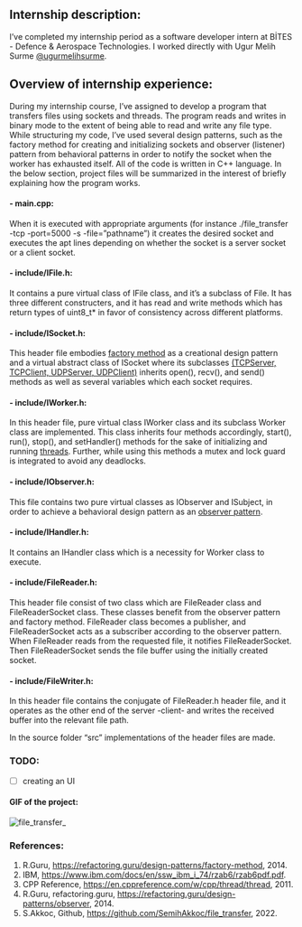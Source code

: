 ## Internship description:
I’ve completed my internship period as a software developer intern at BİTES - Defence & Aerospace Technologies. I worked directly with Ugur Melih Surme [@ugurmelihsurme](https://github.com/ugurmelihsurme).

## Overview of internship experience:
During my internship course, I’ve assigned to develop a program that transfers files using sockets and threads. The program reads and writes in binary mode to the extent of being able to read and write any file type. While structuring my code, I’ve used several design patterns, such as the factory method for creating and initializing sockets and observer (listener) pattern from behavioral patterns in order to notify the socket when the worker has exhausted itself. All of the code is written in C++ language.
In the below section, project files will be summarized in the interest of briefly explaining how the program works.
#### - main.cpp: 
When it is executed with appropriate arguments (for instance ./file_transfer -tcp -port=5000 -s -file=”pathname”) it creates the desired socket and executes the apt lines depending on whether the socket is a server socket or a client socket.
#### - include/IFile.h: 
It contains a pure virtual class of IFile class, and it’s a subclass of File. It has three different constructers, and it has read and write methods which has return types of uint8_t* in favor of consistency across different platforms.
#### - include/ISocket.h: 
This header file embodies [factory method](https://refactoring.guru/design-patterns/factory-method) as a creational design pattern and a virtual abstract class of ISocket where its subclasses [(TCPServer, TCPClient, UDPServer, UDPClient)](https://www.ibm.com/docs/en/ssw_ibm_i_74/rzab6/rzab6pdf.pdf) inherits open(), recv(), and send() methods as well as several variables which each socket requires.
#### - include/IWorker.h: 
In this header file, pure virtual class IWorker class and its subclass Worker class are implemented. This class inherits four methods accordingly, start(), run(), stop(), and setHandler() methods for the sake of initializing and running [threads](https://en.cppreference.com/w/cpp/thread/thread). Further, while using this methods a mutex and lock guard is integrated to avoid any deadlocks.
#### - include/IObserver.h: 
This file contains two pure virtual classes as IObserver and ISubject, in order to achieve a behavioral design pattern as an [observer pattern](https://refactoring.guru/design-patterns/observer).
#### - include/IHandler.h: 
It contains an IHandler class which is a necessity for Worker class to execute.
#### - include/FileReader.h: 
This header file consist of two class which are FileReader class and FileReaderSocket class. These classes benefit from the observer pattern and factory method. FileReader class becomes a publisher, and FileReaderSocket acts as a subscriber according to the observer pattern. When FileReader reads from the requested file, it notifies FileReaderSocket. Then FileReaderSocket sends the file buffer using the initially created socket. 
#### - include/FileWriter.h: 
In this header file contains the conjugate of FileReader.h header file, and it operates as the other end of the server -client- and writes the received buffer into the relevant file path.

In the source folder “src” implementations of the header files are made.

### TODO:
- [ ] creating an UI

#### GIF of the project:
![file_transfer_](https://github.com/SemihAkkoc/file_transfer/blob/main/file_transfer_.gif)

### References:
1) R.Guru, https://refactoring.guru/design-patterns/factory-method, 2014.
2) IBM, https://www.ibm.com/docs/en/ssw_ibm_i_74/rzab6/rzab6pdf.pdf.
3) CPP Reference, https://en.cppreference.com/w/cpp/thread/thread, 2011.
4) R.Guru, refactoring.guru, https://refactoring.guru/design-patterns/observer, 2014.
5) S.Akkoc, Github, https://github.com/SemihAkkoc/file_transfer, 2022.
